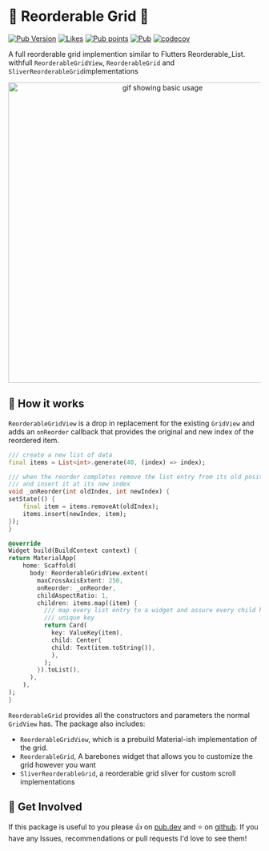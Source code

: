  # :white_square_button: Reorderable Grid :white_square_button:

[![Pub Version](https://img.shields.io/pub/v/reorderable_grid?label=version&style=flat-square)](https://pub.dev/packages/reorderable_grid/changelog)
[![Likes](https://badges.bar/reorderable_grid/likes)](https://pub.dev/packages/reorderable_grid/score)
[![Pub points](https://badges.bar/reorderable_grid/pub%20points)](https://pub.dev/packages/reorderable_grid/score) 
[![Pub](https://img.shields.io/github/stars/casvanluijtelaar/reorderable_grid)](https://github.com/casvanluijtelaar/reorderable_grid)
[![codecov](https://codecov.io/gh/casvanluijtelaar/reorderable_grid/branch/master/graph/badge.svg?token=V047CJZ1RU)](https://codecov.io/gh/casvanluijtelaar/reorderable_grid)


A full reorderable grid implemention similar to Flutters Reorderable_List. withfull `ReorderableGridView`, `ReorderableGrid` and `SliverReorderableGrid`implementations



<p align="center">
  <img src="https://github.com/casvanluijtelaar/reorderable_grid/blob/master/assets/example.gif?raw=true" alt="gif showing basic usage" width="600"/>
<p\>

## :hammer: How it works 
`ReorderableGridView` is a drop in replacement for the existing `GridView` and adds an `onReorder` callback that provides the original and new index of the reordered item.

``` dart
/// create a new list of data
final items = List<int>.generate(40, (index) => index);

/// when the reorder completes remove the list entry from its old position
/// and insert it at its new index
void _onReorder(int oldIndex, int newIndex) {
setState(() {
    final item = items.removeAt(oldIndex);
    items.insert(newIndex, item);
});
}

@override
Widget build(BuildContext context) {
return MaterialApp(
    home: Scaffold(
      body: ReorderableGridView.extent(
        maxCrossAxisExtent: 250,
        onReorder: _onReorder,
        childAspectRatio: 1,
        children: items.map((item) {
          /// map every list entry to a widget and assure every child has a 
          /// unique key
          return Card(
            key: ValueKey(item),
            child: Center(
            child: Text(item.toString()),
            ),
          );
        }).toList(),
      ),
    ),
);
}
```

`ReorderableGrid` provides all the constructors and parameters the normal `GridView` has. The package also includes:
  * `ReorderableGridView`, which is a prebuild Material-ish implementation of the grid. 
  * `ReorderableGrid`, A barebones widget that allows you to customize the grid however you want
  * `SliverReorderableGrid`, a reorderable grid sliver for custom scroll implementations


## :wave: Get Involved

If this package is useful to you please :thumbsup: on [pub.dev](https://pub.dev/packages/reorderable_grid) and :star: on [github](https://github.com/casvanluijtelaar/reorderable_grid). If you have any Issues, recommendations or pull requests I'd love to see them!